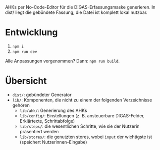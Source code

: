  AHKs per No-Code-Editor für die DIGAS-Erfassungsmaske generieren. In dist/ liegt die gebündete Fassung, die Datei ist komplett lokal nutzbar. 
 
# Entwicklung
 
 1. `npm i`
 2. `npm run dev`
 
 Alle Anpassungen vorgenommen? Dann: `npm run build`.
 
 
# Übersicht


- `dist/`: gebündeter Generator
- `lib/`: Komponenten, die nicht zu einem der folgenden Verzeichnisse gehören
  - `lib/ahk/`: Generierung des AHKs
  - `lib/config/`: Einstellungen (z. B. ansteuerbare DIGAS-Felder, Erklärtexte, Schrittabfolge)
  - `lib/steps/`: die wesentlichen Schritte, wie sie der Nutzerin präsentiert werden
  - `lib/stores/`: die genutzten stores, wobei `input` der wichtigste ist (speichert Nutzerinnen-Eingabe)

